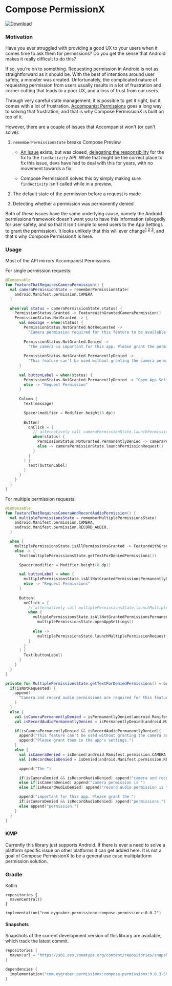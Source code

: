# Compose PermissionX

[![Download](https://img.shields.io/maven-central/v/com.eygraber.permissionx/compose-permissionx/0.0.1)](https://search.maven.org/artifact/com.eygraber.permissionx/compose-permissionx)

### Motivation

Have you ever struggled with providing a good UX to your users when it comes time to ask them for permissions?
Do you get the sense that Android makes it really difficult to do this?

If so, you're on to something. Requesting permission in Android is not as straightforward as it should be. With the
best of intentions around user safety, a monster was created. Unfortunately, the complicated nature of requesting
permission from users usually results in a lot of frustration and corner cutting that leads to a poor UX, and a loss
of trust from our users.

Through very careful state management, it is possible to get it right, but it comes with a lot of frustration.
[Accompanist Permissions](https://google.github.io/accompanist/permissions/) goes a long way to solving that
frustration, and that is why Compose PermissionX is built on top of it.

However, there are a couple of issues that Accompanist won't (or can't solve):

1. `rememberPermissionState` breaks Compose Preview

    - [An issue](https://github.com/google/accompanist/issues/1498) exists, but was closed,
[delegating the responsibility](https://issuetracker.google.com/issues/267227895) for the fix to the
`findActivity` API. While that might be the correct place to fix this issue, devs have had to deal with this for years,
with no movement towards a fix.

    - Compose PermissionX solves this by simply making sure `findActivity` isn't called while in a preview.

2. The default state of the permission before a request is made
3. Detecting whether a permission was permanently denied

Both of these issues have the same underlying cause, namely the Android permissions framework doesn't want you to
have this information (allegedly for user safety, and so that it isn't simple to send users to the App Settings
to grant the permission). It looks unlikely that this will ever
change<sup>[1](https://github.com/google/accompanist/issues/1066)</sup>
<sup>[2](https://github.com/google/accompanist/issues/1300)</sup>
<sup>[3](https://github.com/google/accompanist/pull/990)</sup>, and that's why Compose PermissionX is here.

### Usage

Most of the API mirrors Accompanist Permissions.

For single permission requests:

```kotlin
@Composable
fun FeatureThatRequiresCameraPermission() {
  val cameraPermissionState = rememberPermissionState(
    android.Manifest.permission.CAMERA
  )

  when(val status = cameraPermissionState.status) {
    PermissionStatus.Granted -> FeatureWithGrantedCameraPermission()
    PermissionStatus.NotGranted -> {
      val message = when(status) {
        PermissionStatus.NotGranted.NotRequested ->
          "Camera permission required for this feature to be available. Please grant the permission."
        
        PermissionStatus.NotGranted.Denied ->
          "The camera is important for this app. Please grant the permission."
        
        PermissionStatus.NotGranted.PermanentlyDenied ->
          "This feature can't be used without granting the camera permission. Please grant it in the app's settings."
      }
      
      val buttonLabel = when(status) {
        PermissionStatus.NotGranted.PermanentlyDenied -> "Open App Settings"
        else -> "Request Permission"
      }
      
      Column {
        Text(message)

        Spacer(modifier = Modifier.height(8.dp))
        
        Button(
          onClick = {
            // alternatively call cameraPermissionState.launchPermissionRequestOrAppSettings()
            when(status) {
              PermissionStatus.NotGranted.PermanentlyDenied -> cameraPermissionState.openAppSettings()
              else -> cameraPermissionState.launchPermissionRequest()
            }
          }
        ) {
          Text(buttonLabel)
        }
      }
    }
  }
}
```

For multiple permission requests:

```kotlin
@Composable
fun FeatureThatRequiresCameraAndRecordAudioPermission() {
  val multiplePermissionsState = rememberMultiplePermissionsState(
    android.Manifest.permission.CAMERA,
    android.Manifest.permission.RECORD_AUDIO,
  )

  when {
    multiplePermissionsState.isAllPermissionsGranted -> FeatureWithGrantedCameraAndRecordAudioPermission()
    else -> {
      Text(multiplePermissionsState.getTextForDeniedPermissions())

      Spacer(modifier = Modifier.height(8.dp))

      val buttonLabel = when {
        multiplePermissionsState.isAllNotGrantedPermissionsPermanentlyDenied -> "Open App Settings"
        else -> "Request Permissions"
      }
      
      Button(
        onClick = {
          // alternatively call multiplePermissionsState.launchMultiplePermissionRequestOrAppSettings()
          when {
            multiplePermissionsState.isAllNotGrantedPermissionsPermanentlyDenied ->
              multiplePermissionsState.openAppSettings()
            
            else ->
              multiplePermissionsState.launchMultiplePermissionRequest()
          }   
        }
      ) {
        Text(buttonLabel)
      }
    }
  }
}

private fun MultiplePermissionsState.getTextForDeniedPermissions() = buildString {
  if(isNotRequested) {
    append(
      "Camera and record audio permissions are required for this feature to be available. Please grant the permissions."
    )
  }
  else {
    val isCameraPermanentlyDenied = isPermanentlyDenied(android.Manifest.permission.CAMERA)
    val isRecordAudioPermanentlyDenied = isPermanentlyDenied(android.Manifest.permission.RECORD_AUDIO)

    if(isCameraPermanentlyDenied && isRecordAudioPermanentlyDenied){
      append("This feature can't be used without granting the camera and record audio permissions. ")
      append("Please grant them in the app's settings.")
    }
    else {
      val isCameraDenied = isDenied(android.Manifest.permission.CAMERA)
      val isRecordAudioDenied = isDenied(android.Manifest.permission.RECORD_AUDIO)

      append("The ")

      if(isCameraDenied && isRecordAudioDenied) append("camera and record audio permissions are ")
      else if(isCameraDenied) append("camera permission is ")
      else if(isRecordAudioDenied) append("record audio permission is ")

      append("important for this app. Please grant the ")
      if(isCameraDenied && isRecordAudioDenied) append("permissions.")
      else append("permission.")
    }
  }
}
```

### KMP

Currently this library just supports Android. If there is ever a need to solve a platform specific issue on other
platforms it can get added here. It is not a goal of Compose PermissionX to be a general use case multiplatform
permission solution.

### Gradle

Kotlin
```
repositories {
  mavenCentral()
}

implementation("com.eygraber.permissionx:compose-permissionx:0.0.2")
```

#### Snapshots

Snapshots of the current development version of this library are available, which track the latest commit.

```kotlin
repositories {
  maven(url = "https://s01.oss.sonatype.org/content/repositories/snapshots")
}

dependencies {
  implementation("com.eygraber.permissionx:compose-permissionx:0.0.3-SNAPSHOT")
}
```
